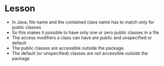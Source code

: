# Lesson

 * In Java, file name and the contained class name has to match only for public classes
 * So this makes it possible to have only one or zero public classes in a file
 * The access modifiers a class can have are public and unspecified or default
 * The public classes are accessible outside the package.
 * The default (or unspecified) classes are not accessible outside the package
 
